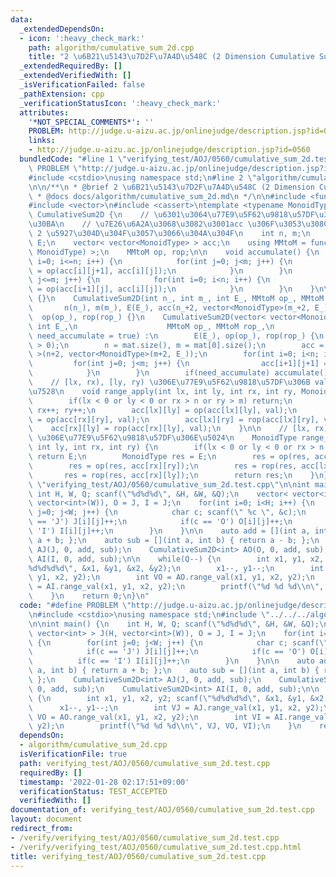 ```yaml
---
data:
  _extendedDependsOn:
  - icon: ':heavy_check_mark:'
    path: algorithm/cumulative_sum_2d.cpp
    title: "2 \u6B21\u5143\u7D2F\u7A4D\u548C (2 Dimension Cumulative Sum)"
  _extendedRequiredBy: []
  _extendedVerifiedWith: []
  _isVerificationFailed: false
  _pathExtension: cpp
  _verificationStatusIcon: ':heavy_check_mark:'
  attributes:
    '*NOT_SPECIAL_COMMENTS*': ''
    PROBLEM: http://judge.u-aizu.ac.jp/onlinejudge/description.jsp?id=0560
    links:
    - http://judge.u-aizu.ac.jp/onlinejudge/description.jsp?id=0560
  bundledCode: "#line 1 \"verifying_test/AOJ/0560/cumulative_sum_2d.test.cpp\"\n#define\
    \ PROBLEM \"http://judge.u-aizu.ac.jp/onlinejudge/description.jsp?id=0560\"\n\
    #include <cstdio>\nusing namespace std;\n#line 2 \"algorithm/cumulative_sum_2d.cpp\"\
    \n\n/**\n * @brief 2 \u6B21\u5143\u7D2F\u7A4D\u548C (2 Dimension Cumulative Sum)\n\
    \ * @docs docs/algorithm/cumulative_sum_2d.md\n */\n\n#include <functional>\n\
    #include <vector>\n#include <cassert>\ntemplate <typename MonoidType>\nstruct\
    \ CumulativeSum2D {\n    // \u6301\u3064\u77E9\u5F62\u9818\u57DF\u306E\u30B5\u30A4\
    \u30BA\n    // \u7E26\u6A2A\u3068\u3082\u3001acc \u306F\u3053\u308C\u3088\u308A\
    \ 2 \u5927\u304D\u304F\u3057\u3066\u304A\u304F\n    int n, m;\n    MonoidType\
    \ E;\n    vector< vector<MonoidType> > acc;\n    using MMtoM = function< MonoidType(MonoidType,\
    \ MonoidType) >;\n    MMtoM op, rop;\n\n    void accumulate() {\n        for(int\
    \ i=0; i<=n; i++) {\n            for(int j=0; j<m; j++) {\n                acc[i][j+1]\
    \ = op(acc[i][j+1], acc[i][j]);\n            }\n        }\n        for(int j=0;\
    \ j<=m; j++) {\n            for(int i=0; i<n; i++) {\n                acc[i+1][j]\
    \ = op(acc[i+1][j], acc[i][j]);\n            }\n        }\n    }\n\n    CumulativeSum2D()\
    \ {}\n    CumulativeSum2D(int n_, int m_, int E_, MMtoM op_, MMtoM rop_) :\n \
    \       n(n_), m(m_), E(E_), acc(n_+2, vector<MonoidType>(m_+2, E_)),\n      \
    \  op(op_), rop(rop_) {}\n    CumulativeSum2D(vector< vector<MonoidType> > mat,\
    \ int E_,\n                    MMtoM op_, MMtoM rop_,\n                    bool\
    \ need_accumulate = true) :\n        E(E_), op(op_), rop(rop_) {\n        assert(mat.size()\
    \ > 0);\n        n = mat.size(), m = mat[0].size();\n        acc = vector< vector<MonoidType>\
    \ >(n+2, vector<MonoidType>(m+2, E_));\n        for(int i=0; i<n; i++) {\n   \
    \         for(int j=0; j<m; j++) {\n                acc[i+1][j+1] = mat[i][j];\n\
    \            }\n        }\n        if(need_accumulate) accumulate();\n    }\n\n\
    \    // [lx, rx), [ly, ry) \u306E\u77E9\u5F62\u9818\u57DF\u306B val \u3092\u9069\
    \u7528\n    void range_apply(int lx, int ly, int rx, int ry, MonoidType val) {\n\
    \        if(lx < 0 or ly < 0 or rx > n or ry > m) return;\n        lx++, ly++;\
    \ rx++; ry++;\n        acc[lx][ly] = op(acc[lx][ly], val);\n        acc[rx][ry]\
    \ = op(acc[rx][ry], val);\n        acc[lx][ry] = rop(acc[lx][ry], val);\n    \
    \    acc[rx][ly] = rop(acc[rx][ly], val);\n    }\n\n    // [lx, rx), [ly, ry)\
    \ \u306E\u77E9\u5F62\u9818\u57DF\u306E\u5024\n    MonoidType range_val(int lx,\
    \ int ly, int rx, int ry) {\n        if(lx < 0 or ly < 0 or rx > n or ry > m)\
    \ return E;\n        MonoidType res = E;\n        res = op(res, acc[lx][ly]);\n\
    \        res = op(res, acc[rx][ry]);\n        res = rop(res, acc[lx][ry]);\n \
    \       res = rop(res, acc[rx][ly]);\n        return res;\n    }\n};\n#line 5\
    \ \"verifying_test/AOJ/0560/cumulative_sum_2d.test.cpp\"\n\nint main() {\n   \
    \ int H, W, Q; scanf(\"%d%d%d\", &H, &W, &Q);\n    vector< vector<int> > J(H,\
    \ vector<int>(W)), O = J, I = J;\n    for(int i=0; i<H; i++) {\n        for(int\
    \ j=0; j<W; j++) {\n            char c; scanf(\" %c \", &c);\n            if(c\
    \ == 'J') J[i][j]++;\n            if(c == 'O') O[i][j]++;\n            if(c ==\
    \ 'I') I[i][j]++;\n        }\n    }\n\n    auto add = [](int a, int b) { return\
    \ a + b; };\n    auto sub = [](int a, int b) { return a - b; };\n    CumulativeSum2D<int>\
    \ AJ(J, 0, add, sub);\n    CumulativeSum2D<int> AO(O, 0, add, sub);\n    CumulativeSum2D<int>\
    \ AI(I, 0, add, sub);\n\n    while(Q--) {\n        int x1, y1, x2, y2; scanf(\"\
    %d%d%d%d\", &x1, &y1, &x2, &y2);\n        x1--, y1--;\n        int VJ = AJ.range_val(x1,\
    \ y1, x2, y2);\n        int VO = AO.range_val(x1, y1, x2, y2);\n        int VI\
    \ = AI.range_val(x1, y1, x2, y2);\n        printf(\"%d %d %d\\n\", VJ, VO, VI);\n\
    \    }\n    return 0;\n}\n"
  code: "#define PROBLEM \"http://judge.u-aizu.ac.jp/onlinejudge/description.jsp?id=0560\"\
    \n#include <cstdio>\nusing namespace std;\n#include \"../../../algorithm/cumulative_sum_2d.cpp\"\
    \n\nint main() {\n    int H, W, Q; scanf(\"%d%d%d\", &H, &W, &Q);\n    vector<\
    \ vector<int> > J(H, vector<int>(W)), O = J, I = J;\n    for(int i=0; i<H; i++)\
    \ {\n        for(int j=0; j<W; j++) {\n            char c; scanf(\" %c \", &c);\n\
    \            if(c == 'J') J[i][j]++;\n            if(c == 'O') O[i][j]++;\n  \
    \          if(c == 'I') I[i][j]++;\n        }\n    }\n\n    auto add = [](int\
    \ a, int b) { return a + b; };\n    auto sub = [](int a, int b) { return a - b;\
    \ };\n    CumulativeSum2D<int> AJ(J, 0, add, sub);\n    CumulativeSum2D<int> AO(O,\
    \ 0, add, sub);\n    CumulativeSum2D<int> AI(I, 0, add, sub);\n\n    while(Q--)\
    \ {\n        int x1, y1, x2, y2; scanf(\"%d%d%d%d\", &x1, &y1, &x2, &y2);\n  \
    \      x1--, y1--;\n        int VJ = AJ.range_val(x1, y1, x2, y2);\n        int\
    \ VO = AO.range_val(x1, y1, x2, y2);\n        int VI = AI.range_val(x1, y1, x2,\
    \ y2);\n        printf(\"%d %d %d\\n\", VJ, VO, VI);\n    }\n    return 0;\n}\n"
  dependsOn:
  - algorithm/cumulative_sum_2d.cpp
  isVerificationFile: true
  path: verifying_test/AOJ/0560/cumulative_sum_2d.test.cpp
  requiredBy: []
  timestamp: '2022-01-28 02:17:51+09:00'
  verificationStatus: TEST_ACCEPTED
  verifiedWith: []
documentation_of: verifying_test/AOJ/0560/cumulative_sum_2d.test.cpp
layout: document
redirect_from:
- /verify/verifying_test/AOJ/0560/cumulative_sum_2d.test.cpp
- /verify/verifying_test/AOJ/0560/cumulative_sum_2d.test.cpp.html
title: verifying_test/AOJ/0560/cumulative_sum_2d.test.cpp
---
```

